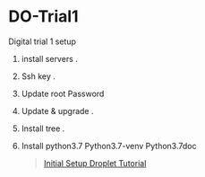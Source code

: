 # DO-Trial1
Digital trial 1 setup


1. install servers . 
2. Ssh key . 
3. Update root Password
3. Update & upgrade . 
4. Install tree . 
5. Install python3.7 Python3.7-venv Python3.7doc

    > [Initial Setup Droplet Tutorial](https://www.digitalocean.com/community/tutorials/initial-server-setup-with-ubuntu-14-04?utm_source=Customerio&utm_medium=Email_Internal&utm_campaign=Email_UbuntuDistroNginxWelcome&mkt_tok=eyJpIjoiWXpVMlpERTVNalU1Wm1VeCIsInQiOiJuYk9RZjF4YldsY1wvUVZ2czk0dzVjTkxTZ3BnMHNiRWt3TUh4Z0xsRHRlTll0SCtcL2hISjQ1cUJGQWZDaWZCMU9BdU1qSFR1MEg3NVpWSWlyQUdyclJ1S0xXOE5WS1NRcE9OOG00VElJaCtqK1pOYWx1N1B3NE5kM3NwZ1diaUpWIn0%3D)
    
